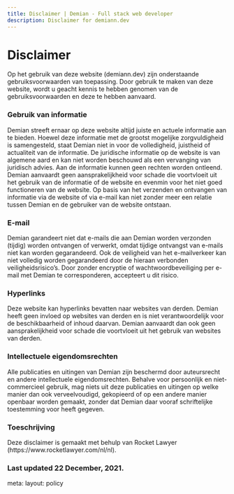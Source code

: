 ```yaml
---
title: Disclaimer | Demian - Full stack web developer
description: Disclaimer for demiann.dev
---
```


<h1>Disclaimer</h1>


Op het gebruik van deze website (demiann.dev) zijn onderstaande
gebruiksvoorwaarden van toepassing. Door gebruik te maken van deze website,
wordt u geacht kennis te hebben genomen van de gebruiksvoorwaarden en deze
te hebben aanvaard.

<h3>Gebruik van informatie</h3>
Demian streeft ernaar op deze website altijd juiste en actuele informatie
aan te bieden. Hoewel deze informatie met de grootst mogelijke
zorgvuldigheid is samengesteld, staat Demian niet in voor de volledigheid,
juistheid of actualiteit van de informatie. De juridische informatie op de
website is van algemene aard en kan niet worden beschouwd als een vervanging
van juridisch advies. Aan de informatie kunnen geen rechten worden ontleend.
Demian aanvaardt geen aansprakelijkheid voor schade die voortvloeit uit het
gebruik van de informatie of de website en evenmin voor het niet goed
functioneren van de website. Op basis van het verzenden en ontvangen van
informatie via de website of via e-mail kan niet zonder meer een relatie
tussen Demian en de gebruiker van de website ontstaan.

<h3>E-mail</h3>
Demian garandeert niet dat e-mails die aan Demian worden verzonden (tijdig)
worden ontvangen of verwerkt, omdat tijdige ontvangst van e-mails niet kan
worden gegarandeerd. Ook de veiligheid van het e-mailverkeer kan niet
volledig worden gegarandeerd door de hieraan verbonden veiligheidsrisico’s.
Door zonder encryptie of wachtwoordbeveiliging per e-mail met Demian te
corresponderen, accepteert u dit risico.

<h3>Hyperlinks</h3>
Deze website kan hyperlinks bevatten naar websites van derden. Demian heeft
geen invloed op websites van derden en is niet verantwoordelijk voor de
beschikbaarheid of inhoud daarvan. Demian aanvaardt dan ook geen
aansprakelijkheid voor schade die voortvloeit uit het gebruik van websites
van derden.

<h3>Intellectuele eigendomsrechten</h3>
Alle publicaties en uitingen van Demian zijn beschermd door auteursrecht en
andere intellectuele eigendomsrechten. Behalve voor persoonlijk en
niet-commercieel gebruik, mag niets uit deze publicaties en uitingen op
welke manier dan ook verveelvoudigd, gekopieerd of op een andere manier
openbaar worden gemaakt, zonder dat Demian daar vooraf schriftelijke
toestemming voor heeft gegeven.

<h3>Toeschrijving</h3>
Deze disclaimer is gemaakt met behulp van Rocket Lawyer
(https://www.rocketlawyer.com/nl/nl).

### Last updated 22 December, 2021.

<route lang="yaml">
meta:
  layout: policy
</route>